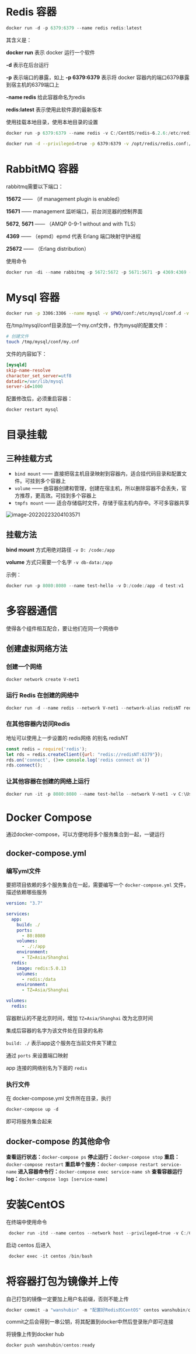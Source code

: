 # Redis 容器

```powershell
docker run -d -p 6379:6379 --name redis redis:latest
```

其含义是：

**docker run** 表示 docker 运行一个软件

**-d** 表示在后台运行

**-p** 表示端口的暴露，如上 **-p 6379:6379** 表示将 docker 容器内的端口6379暴露到宿主机的6379端口上

**-name redis** 给此容器命名为redis

**redis:latest** 表示使用此软件源的最新版本



使用挂载本地目录，使用本地目录的设置

```powershell
docker run -p 6379:6379 --name redis -v C:/CentOS/redis-6.2.6:/etc/redis/redis.conf  -v C:/CentOS/redis-6.2.6/data:/data -d redis:6.2.6 redis-server /etc/redis/redis.conf --appendonly yes --port 637
```

```sh
docker run -d --privileged=true -p 6379:6379 -v /opt/redis/redis.conf:/etc/redis/redis.conf -v /opt/redis/data:/data --name redis redis:latest redis-server /etc/redis/redis.conf --appendonly yes
```





# RabbitMQ 容器

rabbitmq需要以下端口：

**15672** —— （if management plugin is enabled）

**15671** —— management 监听端口，前台浏览器的控制界面

**5672**, **5671** —— （AMQP 0-9-1 without and with TLS）

**4369** —— （epmd）epmd 代表 Erlang 端口映射守护进程

**25672** —— （Erlang distribution）



使用命令

```powershell
docker run -di --name rabbitmq -p 5672:5672 -p 5671:5671 -p 4369:4369 -p 15671:15671 -p 15672:15672 -p 25672:25672 rabbitmq:management
```



# Mysql 容器

```sh
docker run -p 3306:3306 --name mysql -v $PWD/conf:/etc/mysql/conf.d -v $PWD/logs:/logs -v $PWD/data:/var/lib/mysql -e MYSQL_ROOT_PASSWORD=w --privileged -d mysql
```

在/tmp/mysql/conf目录添加一个my.cnf文件，作为mysql的配置文件：

```sh
# 创建文件
touch /tmp/mysql/conf/my.cnf
```

文件的内容如下：

```ini
[mysqld]
skip-name-resolve
character_set_server=utf8
datadir=/var/lib/mysql
server-id=1000
```

配置修改后，必须重启容器：

```sh
docker restart mysql
```



# 目录挂载

## 三种挂载方式

+   `bind mount` —— 直接把宿主机目录映射到容器内，适合挂代码目录和配置文件。可挂到多个容器上
+   `volume` —— 由容器创建和管理，创建在宿主机，所以删除容器不会丢失，官方推荐，更高效。可挂到多个容器上
+   `tmpfs mount` —— 适合存储临时文件，存储于宿主机内存中。不可多容器共享

![image-20220223204103571](C:\Users\PC\AppData\Roaming\Typora\typora-user-images\image-20220223204103571.png)



## 挂载方法

**bind mount** 方式用绝对路径 `-v D: /code:/app`

**volume** 方式只需要一个名字 `-v db-data:/app`



示例：

```powershell
docker run -p 8080:8080 --name test-hello -v D:/code:/app -d test:v1
```





# 多容器通信

使得各个组件相互配合，要让他们在同一个网络中

## 创建虚拟网络方法

### 创建一个网络

```powershell
docker network create V-net1
```



### 运行 Redis 在创建的网络中

```powershell
docker run -d --name redis --network V-net1 --network-alias redisNT redis:latest
```



### 在其他容器内访问Redis

地址可以使用上一步设置的 redis网络 的别名 redisNT

```javascript
const redis = require('redis');
let rds = redis.createClient({url: "redis://redisNT:6379"});
rds.on('connect', ()=> console.log('redis connect ok'))
rds.connect();
```



### 让其他容器在创建的网络上运行

```powershell
docker run -it -p 8080:8080 --name test-hello --network V-net1 -v C:\Users\PC\Desktop\test:/app -d test:v1
```





# Docker Compose

通过docker-compose，可以方便地将多个服务集合到一起，一键运行



## docker-compose.yml

### 编写yml文件

要把项目依赖的多个服务集合在一起，需要编写一个 `docker-compose.yml` 文件，描述依赖哪些服务

```yaml
version: "3.7"

services:
  app:
    build: ./
    ports:
      - 80:8080
    volumes:
      - ./:/app
    environment:
      - TZ=Asia/Shanghai
  redis:
    image: redis:5.0.13
    volumes:
      - redis:/data
    environment:
      - TZ=Asia/Shanghai

volumes:
  redis:

```

容器默认的不是北京时间，增加 `TZ=Asia/Shanghai` 改为北京时间

集成后容器的名字为该文件处在目录的名称

`build: ./`  表示app这个服务在当前文件夹下建立

通过 `ports` 来设置端口映射

app 连接的网络别名为下面的 `redis`



### 执行文件

在 docker-compose.yml 文件所在目录，执行

```powershell
docker-compose up -d
```

即可将服务集合起来



## docker-compose 的其他命令

**查看运行状态：**`docker-compose ps`
**停止运行：**`docker-compose stop`
**重启：**`docker-compose restart`
**重启单个服务：**`docker-compose restart service-name`
**进入容器命令行：**`docker-compose exec service-name sh`
**查看容器运行log：**`docker-compose logs [service-name]`



# 安装CentOS

在终端中使用命令

```powershell
 docker run -itd --name centos --network host --privileged=true -v C:/CentOS:/app wanshubin/centos:r /sbin/init
```

启动 centos 后进入

```powershell
 docker exec -it centos /bin/bash
```



# 将容器打包为镜像并上传

自己打包的镜像一定要加上用户名前缀，否则不能上传

```powershell
docker commit -a "wanshubin" -m "配置好Redis的CentOS" centos wanshubin/centos:ready
```

commit之后会得到一串公钥，将其配置到docker中然后登录账户即可连接

将镜像上传到docker hub

```powershell
docker push wanshubin/centos:ready
```

